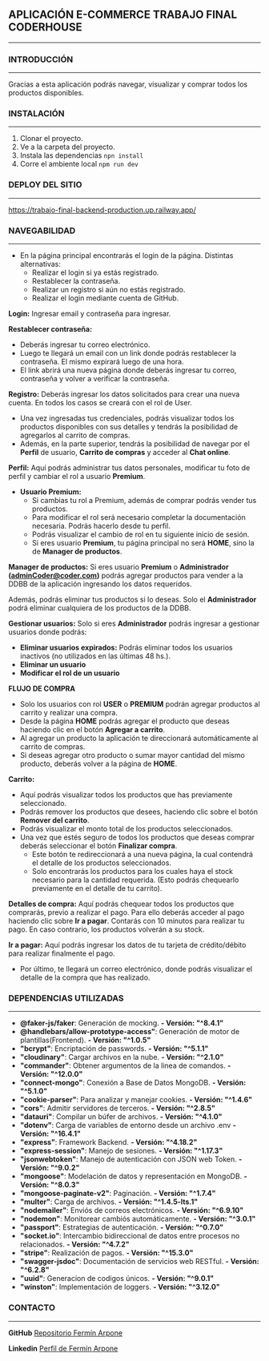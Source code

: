 ## APLICACIÓN E-COMMERCE TRABAJO FINAL CODERHOUSE
---

### INTRODUCCIÓN 
---
Gracias a esta aplicación podrás navegar, visualizar y comprar todos los productos disponibles.


### INSTALACIÓN 
---
1. Clonar el proyecto.
1. Ve a la carpeta del proyecto.
1. Instala las dependencias `npn install`
1. Corre el ambiente local `npm run dev`


### DEPLOY DEL SITIO
---
https://trabajo-final-backend-production.up.railway.app/


### NAVEGABILIDAD
---
* En la página principal encontrarás el login de la página. Distintas alternativas:
    * Realizar el login si ya estás registrado.
    * Restablecer la contraseña.
    * Realizar un registro si aún no estás registrado.
    * Realizar el login mediante cuenta de GitHub.

**Login:** Ingresar email y contraseña para ingresar.

**Restablecer contraseña:** 
* Deberás ingresar tu correo electrónico.
* Luego te llegará un email con un link donde podrás restablecer la contraseña. El mismo expirará luego de una hora. 
* El link abrirá una nueva página donde deberás ingresar tu correo, contraseña y volver a verificar la contraseña.

**Registro:** Deberás ingresar los datos solicitados para crear una nueva cuenta. En todos los casos se creará con el rol de User.

* Una vez ingresadas tus credenciales, podrás visualizar todos los productos disponibles con sus detalles y tendrás la posibilidad de agregarlos al carrito de compras.
* Además, en la parte superior, tendrás la posibilidad de navegar por el **Perfil** de usuario, **Carrito de compras** y acceder al **Chat online**.

**Perfil:** Aquí podrás administrar tus datos personales, modificar tu foto de perfil y cambiar el rol a usuario **Premium**.
* **Usuario Premium:** 
     * Si cambias tu rol a Premium, además de comprar podrás vender tus productos. 
     * Para modificar el rol será necesario completar la documentación necesaria. Podrás hacerlo desde tu perfil.
     * Podrás visualizar el cambio de rol en tu siguiente inicio de sesión.
     * Si eres usuario **Premium**, tu página principal no será **HOME**, sino la de **Manager de productos**.

**Manager de productos:** 
Si eres usuario **Premium** o **Administrador (adminCoder@coder.com)** podrás agregar productos para vender a la DDBB de la aplicación ingresando los datos requeridos.

Además, podrás eliminar tus productos si lo deseas. Solo el **Administrador** podrá eliminar cualquiera de los productos de la DDBB.

**Gestionar usuarios:** Solo si eres **Administrador** podrás ingresar a gestionar usuarios donde podrás:
* **Eliminar usuarios expirados:** Podrás eliminar todos los usuarios inactivos (no utilizados en las últimas 48 hs.).
* **Eliminar un usuario**
* **Modificar el rol de un usuario** 

**FLUJO DE COMPRA**
* Solo los usuarios con rol **USER** o **PREMIUM** podrán agregar productos al carrito y realizar una compra.
* Desde la página **HOME** podrás agregar el producto que deseas haciendo clic en el botón **Agregar a carrito**.
* Al agregar un producto la aplicación te direccionará automáticamente al carrito de compras.
* Si deseas agregar otro producto o sumar mayor cantidad del mismo producto, deberás volver a la página de **HOME**.

**Carrito:** 
* Aquí podrás visualizar todos los productos que has previamente seleccionado.
* Podrás remover los productos que desees, haciendo clic sobre el botón **Remover del carrito**.
* Podrás visualizar el monto total de los productos seleccionados.
* Una vez que estés seguro de todos los productos que deseas comprar deberás seleccionar el botón **Finalizar compra**.
    * Este botón te redireccionará a una nueva página, la cual contendrá el detalle de los productos seleccionados.
    * Solo encontrarás los productos para los cuales haya el stock necesario para la cantidad requerida. (Esto podrás chequearlo previamente en el detalle de tu carrito).

**Detalles de compra:** Aquí podrás chequear todos los productos que comprarás, previo a realizar el pago. Para ello deberás acceder al pago haciendo clic sobre **Ir a pagar**. Contarás con 10 minutos para realizar tu pago. En caso contrario, los productos volverán a su stock.

**Ir a pagar:** Aquí podrás ingresar los datos de tu tarjeta de crédito/débito para realizar finalmente el pago.
* Por último, te llegará un correo electrónico, donde podrás visualizar el detalle de la compra que has realizado.



### DEPENDENCIAS UTILIZADAS
---
* **@faker-js/faker**: Generación de mocking. **- Versión: "^8.4.1"**
* **@handlebars/allow-prototype-access"**: Generación de motor de plantillas(Frontend). **- Versión: "^1.0.5"**
* **"bcrypt"**: Encriptación de passwords. **- Versión: "^5.1.1"**
* **"cloudinary"**: Cargar archivos en la nube. **- Versión: "^2.1.0"**
* **"commander"**: Obtener argumentos de la linea de comandos. **- Versión: "^12.0.0"**
* **"connect-mongo"**: Conexión a Base de Datos MongoDB. **- Versión: "^5.1.0"**
* **"cookie-parser"**: Para analizar y manejar cookies. **- Versión: "^1.4.6"**
* **"cors"**: Admitir servidores de terceros. **- Versión: "^2.8.5"**
* **"datauri"**: Compilar un búfer de archivos. **- Versión: "^4.1.0"**
* **"dotenv"**: Carga de variables de entorno desde un archivo .env **- Versión: "^16.4.1"**
* **"express"**: Framework Backend. **- Versión: "^4.18.2"**
* **"express-session"**: Manejo de sesiones. **- Versión: "^1.17.3"**
* **"jsonwebtoken"**: Manejo de autenticación con JSON web Token. **- Versión: "^9.0.2"**
* **"mongoose"**: Modelación de datos y representación en MongoDB. **- Versión: "^8.0.3"**
* **"mongoose-paginate-v2"**: Paginación. **- Versión: "^1.7.4"**
* **"multer"**: Carga de archivos. **- Versión: "^1.4.5-lts.1"**
* **"nodemailer"**: Enviós de correos electrónicos. **- Versión: "^6.9.10"**
* **"nodemon"**: Monitorear cambiós automáticamente. **- Versión: "^3.0.1"**
* **"passport"**: Estrategias de autenticación. **- Versión: "^0.7.0"**
* **"socket.io"**: Intercambio bidireccional de datos entre procesos no relacionados. **- Versión: "^4.7.2"**
* **"stripe"**: Realización de pagos. **- Versión: "^15.3.0"**
* **"swagger-jsdoc"**: Documentación de servicios web RESTful. **- Versión: "^6.2.8"**
* **"uuid"**: Generacion de codigos únicos. **- Versión: "^9.0.1"**
* **"winston"**: Implementación de loggers. **- Versión: "^3.12.0"**



### CONTACTO
---
**GitHub** [Repositorio Fermín Arpone](https://github.com/ferminarpone)

**Linkedin** [Perfil de Fermín Arpone](https://www.linkedin.com/in/fermin-arpone-4365a3207/)